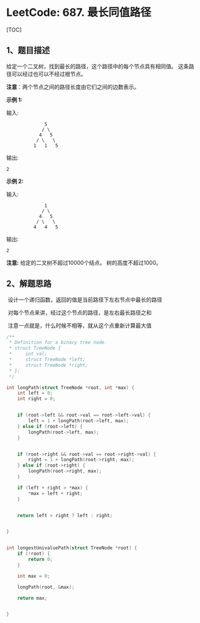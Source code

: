 # LeetCode: 687. 最长同值路径

[TOC]



## 1、题目描述





给定一个二叉树，找到最长的路径，这个路径中的每个节点具有相同值。 这条路径可以经过也可以不经过根节点。

**注意**：两个节点之间的路径长度由它们之间的边数表示。

**示例 1:**

输入:

```
              5
             / \
            4   5
           / \   \
          1   1   5
```

输出:

```
2
```

**示例 2:**

输入:

```
              1
             / \
            4   5
           / \   \
          4   4   5
```

输出:

```
2
```

**注意:** 给定的二叉树不超过10000个结点。 树的高度不超过1000。





## 2、解题思路



​	设计一个递归函数，返回的值是当前路径下左右节点中最长的路径

​	对每个节点来讲，经过这个节点的路径，是左右最长路径之和

​	注意一点就是，什么时候不相等，就从这个点重新计算最大值

```c
/**
 * Definition for a binary tree node.
 * struct TreeNode {
 *     int val;
 *     struct TreeNode *left;
 *     struct TreeNode *right;
 * };
 */

int longPath(struct TreeNode *root, int *max) {
    int left = 0;
    int right = 0;


    if (root->left && root->val == root->left->val) {
        left = 1 + longPath(root->left, max);
    } else if (root->left) {
        longPath(root->left, max);
    }


    if (root->right && root->val == root->right->val) {
        right = 1 + longPath(root->right, max);
    } else if (root->right) {
        longPath(root->right, max);
    }

    if (left + right > *max) {
        *max = left + right;
    }


    return left > right ? left : right;


}


int longestUnivaluePath(struct TreeNode *root) {
    if (!root) {
        return 0;
    }

    int max = 0;

    longPath(root, &max);

    return max;


}
```



​	
